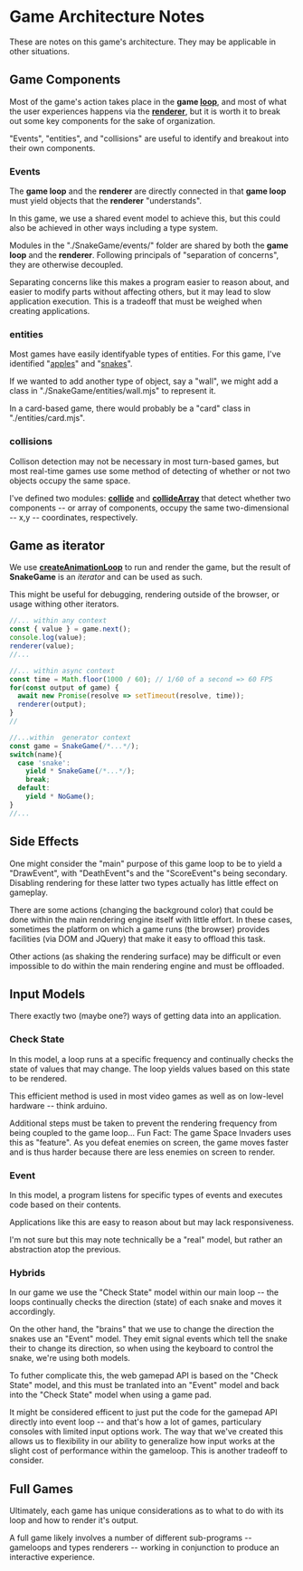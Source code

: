 # Game Architecture Notes

These are notes on this game's architecture. They may be applicable in other situations.

## Game Components

Most of the game's action takes place in the **game [loop](./SnakeGame/loop.mjs)**,
and most of what the user experiences happens via the **[renderer](./SnakeGame/rendererFactories/canvas.mjs)**,
but it is worth it to break out some key components for the sake of organization.

"Events", "entities", and "collisions" are useful to identify and breakout into their own components.

### Events

The **game loop** and the **renderer** are directly connected in that **game loop** must yield objects that the **renderer** "understands".

In this game, we use a shared event model to achieve this, but this could also be achieved in other ways including a type system.

Modules in the "./SnakeGame/events/" folder are shared by both the **game loop** and the **renderer**.  Following principals of "separation of concerns", they are otherwise decoupled.

Separating concerns like this makes a program easier to reason about, and easier to modify parts without affecting others, but it may lead to slow application execution. This is a tradeoff that must be weighed when creating applications.

### entities

Most games have easily identifyable types of entities.
For this game, I've identified "[apples](./SnakeGame/entities/apples.mjs)" 
and "[snakes](./SnakeGame/entities/snakes.mjs)".

If we wanted to add another type of object, say a "wall",
we might add a class in "./SnakeGame/entities/wall.mjs" to represent it.

In a card-based game, there would probably be a "card" class in "./entities/card.mjs".

### collisions

Collison detection may not be necessary in most turn-based games, but most real-time games use some method of detecting of whether or not two objects occupy the same space.

I've defined two modules: **[collide](./SnakeGame/collisions/collide.mjs)** and **[collideArray](./SnakeGame/collisions/collideArray.mjs)** that detect whether two components -- or array of components, occupy the same two-dimensional -- x,y -- coordinates, respectively.

## Game as iterator

We use **[createAnimationLoop](./createAnimationLoop.mjs)** to run and render the game,
but the result of **SnakeGame** is an *iterator* and can be used as such.

This might be useful for debugging, rendering outside of the browser,
or usage withing other iterators.

```javascript
//... within any context
const { value } = game.next();
console.log(value);
renderer(value);
//...
```

```javascript
//... within async context
const time = Math.floor(1000 / 60); // 1/60 of a second => 60 FPS
for(const output of game) {
  await new Promise(resolve => setTimeout(resolve, time));
  renderer(output);
}
// 
```

```javascript
//...within  generator context
const game = SnakeGame(/*...*/);
switch(name){
  case 'snake': 
    yield * SnakeGame(/*...*/);
    break;
  default:
    yield * NoGame();
}
//...
```

## Side Effects

One might consider the "main" purpose of this game loop to be to yield a "DrawEvent",
with "DeathEvent"s and the "ScoreEvent"s being secondary.
Disabling rendering for these latter two types actually has little effect on gameplay. 

There are some actions (changing the background color) that could be done within the main rendering engine itself with little effort. In these cases, sometimes the platform on which a game runs (the browser) provides facilities (via DOM and JQuery) that make it easy to offload this task.

Other actions (as shaking the rendering surface) may be difficult or even impossible to do within the main rendering engine and must be offloaded.

## Input Models

There exactly two (maybe one?) ways of getting data into an application.

### Check State

In this model, a loop runs at a specific frequency and continually checks the state of values that may change.
The loop yields values based on this state to be rendered.

This efficient method is used in most video games as well as on low-level hardware -- think arduino.

Additional steps must be taken to prevent the rendering frequency from being coupled to the game loop... Fun Fact: The game Space Invaders uses this as "feature". As you defeat enemies on screen, the game moves faster and is thus harder because there are less enemies on screen to render.

### Event

In this model, a program listens for specific types of events and executes code based on their contents. 

Applications like this are easy to reason about but may lack responsiveness.

I'm not sure but this may note technically be a "real" model, but rather an abstraction atop the previous.

### Hybrids

In our game we use the "Check State" model within our main loop -- the loops continually checks the direction (state) of each snake and moves it accordingly.

On the other hand, the "brains" that we use to change the direction the snakes use an "Event" model. They emit signal events which tell the snake their to change its direction, so when using the keyboard to control the snake, we're using both models.

To futher complicate this, the web gamepad API is based on the "Check State" model, and this must be tranlated into an "Event" model and back into the "Check State" model when using a game pad.

It might be considered efficent to just put the code for the gamepad API directly into event loop -- and that's how a lot of games, particulary consoles with limited input options work. The way that we've created this allows us to flexibility in our ability to generalize how input works at the slight cost of performance within the gameloop. This is another tradeoff to consider.

## Full Games

Ultimately, each game has unique considerations as to what to do with its loop and how to render it's output.

A full game likely involves a number of different sub-programs -- gameloops and types renderers -- working in conjunction to produce an interactive experience.